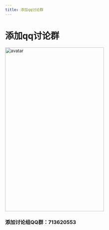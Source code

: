 ```yaml
---
title: 添加qq讨论群
---
```


添加qq讨论群
===

<style>
img{
  width: 20rem;
  height: 33rem;
}
</style>

![avatar](/images/qq.jpg)

### 添加讨论组QQ群：713620553